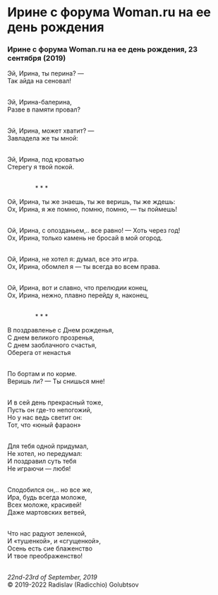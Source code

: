 <style>p{text-align:left}</style>
# Ирине с форума Woman.ru на ее день рождения

### Ирине с форума Woman.ru на ее день рождения, 23 сентября (2019)

Эй, Ирина, ты перина? &mdash;<br />
Так айда на сеновал!

<br />Эй, Ирина-балерина,<br />
Разве в памяти провал?

<br />Эй, Ирина, может хватит? &mdash;<br />
Завладела же ты мной:

<br />Эй, Ирина, под кроватью<br />
Стерегу я твой покой.

<br />&nbsp;&nbsp;&nbsp;&nbsp;&nbsp;&nbsp;&nbsp;&nbsp;&nbsp;&nbsp;&nbsp;&nbsp;&nbsp;&nbsp;&nbsp;&nbsp;* * *

Ой, Ирина, ты же знаешь, ты же веришь, ты же ждешь:<br />
Ох, Ирина, я же помню, помню, помню, &mdash; ты поймешь!

<br />Ой, Ирина, с опозданьем,.. все равно! &mdash; Хоть через год!<br />
Ох, Ирина, только камень не бросай в мой огород.

<br />Ой, Ирина, не хотел я: думал, все это игра.<br />
Ох, Ирина, обомлел я &mdash; ты всегда во всем права.

<br />Ой, Ирина, вот и славно, что прелюдии конец,<br />
Ох, Ирина, нежно, плавно перейду я, наконец,

<br />&nbsp;&nbsp;&nbsp;&nbsp;&nbsp;&nbsp;&nbsp;&nbsp;&nbsp;&nbsp;&nbsp;&nbsp;&nbsp;&nbsp;&nbsp;&nbsp;* * *

В поздравленье с Днем рожденья,<br />
С днем великого прозренья,<br />
С днем заоблачного счастья,<br />
Оберега от ненастья

<br />По бортам и по корме.<br />
Веришь ли? &mdash; Ты снишься мне!

<br />И в сей день прекрасный тоже,<br />
Пусть он где-то непогожий,<br />
Но у нас ведь светит он:<br />
Тот, что &laquo;юный фараон&raquo;

<br />Для тебя одной придумал,<br />
Не хотел, но передумал:<br />
И поздравил суть тебя<br />
Не играючи &mdash; любя!

<br />Сподобился он,.. но все же,<br />
Ира, будь всегда моложе,<br />
Всех моложе, красивей!<br />
Даже мартовских ветвей,

<br />Что нас радуют зеленкой,<br />
И &laquo;тушенкой&raquo;, и &laquo;сгущенкой&raquo;,<br />
Осень есть сие блаженство<br />
И твое преображенство!

<br />*22nd-23rd of September, 2019*<br />
&copy; 2019-2022 Radislav (Radicchio) Golubtsov
